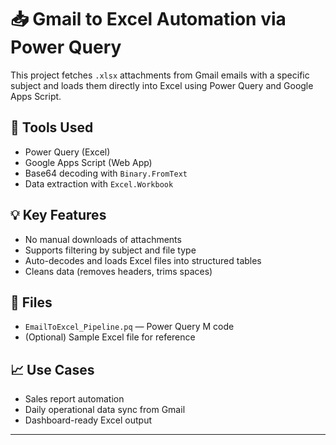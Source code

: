 # 📥 Gmail to Excel Automation via Power Query

This project fetches `.xlsx` attachments from Gmail emails with a specific subject and loads them directly into Excel using Power Query and Google Apps Script.

## 🔧 Tools Used
- Power Query (Excel)
- Google Apps Script (Web App)
- Base64 decoding with `Binary.FromText`
- Data extraction with `Excel.Workbook`

## 💡 Key Features
- No manual downloads of attachments
- Supports filtering by subject and file type
- Auto-decodes and loads Excel files into structured tables
- Cleans data (removes headers, trims spaces)

## 📂 Files
- `EmailToExcel_Pipeline.pq` — Power Query M code
- (Optional) Sample Excel file for reference

## 📈 Use Cases
- Sales report automation
- Daily operational data sync from Gmail
- Dashboard-ready Excel output

---


